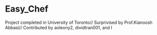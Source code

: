 # Easy_Chef
Project completed in University of Toronto//
Surprivised by Prof.Kianoosh Abbasi//
Contributed by aoleony2, dividtran001, and I
